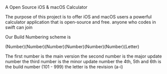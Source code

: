 A Open Source iOS & macOS Calculator

The purpose of this project is to offer iOS and macOS users a powerful calculator application that is open-source and free.
anyone who codes in swift can join

Our Build Numbering scheme is

(Number)(Number)(Number)(Number)(Number)(Number)(Letter)

The first number is the main version
the second number is the major update number 
the third number is the minor update number 
the 4th, 5th and 6th is the build number (101 - 999) 
the letter is the revision (a-i)
